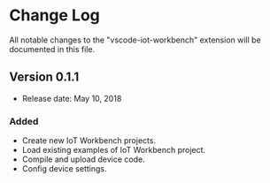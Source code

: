 # Change Log
All notable changes to the "vscode-iot-workbench" extension will be documented in this file.

## Version 0.1.1
- Release date: May 10, 2018

### Added
- Create new IoT Workbench projects.
- Load existing examples of IoT Workbench project.
- Compile and upload device code.
- Config device settings.
